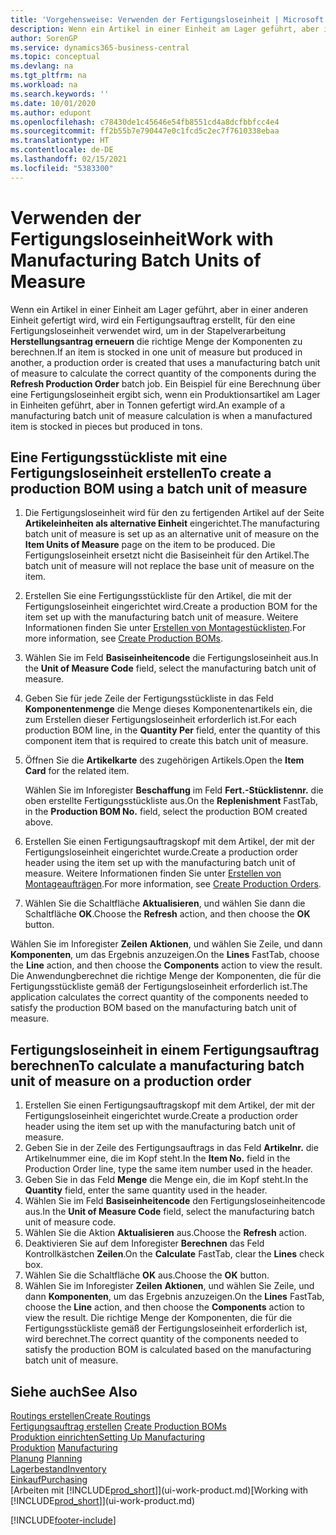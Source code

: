 ```yaml
---
title: 'Vorgehensweise: Verwenden der Fertigungsloseinheit | Microsoft Docs'
description: Wenn ein Artikel in einer Einheit am Lager geführt, aber in einer anderen Einheit gefertigt wird, kann ein Fertigungsauftrag erstellt werden, für den eine Fertigungsloseinheit verwendet wird, um in der Stapelverarbeitung FA berechnen die richtige Menge der Komponenten zu berechnen. Ein Beispiel für eine Berechnung über eine Fertigungsloseinheit ergibt sich, wenn ein Produktionsartikel am Lager in Einheiten geführt, aber in Tonnen gefertigt wird.
author: SorenGP
ms.service: dynamics365-business-central
ms.topic: conceptual
ms.devlang: na
ms.tgt_pltfrm: na
ms.workload: na
ms.search.keywords: ''
ms.date: 10/01/2020
ms.author: edupont
ms.openlocfilehash: c78430de1c45646e54fb8551cd4a8dcfbbfcc4e4
ms.sourcegitcommit: ff2b55b7e790447e0c1fcd5c2ec7f7610338ebaa
ms.translationtype: HT
ms.contentlocale: de-DE
ms.lasthandoff: 02/15/2021
ms.locfileid: "5383300"
---
```

# <a name="work-with-manufacturing-batch-units-of-measure"></a><span data-ttu-id="a9674-104">Verwenden der Fertigungsloseinheit</span><span class="sxs-lookup"><span data-stu-id="a9674-104">Work with Manufacturing Batch Units of Measure</span></span>
<span data-ttu-id="a9674-105">Wenn ein Artikel in einer Einheit am Lager geführt, aber in einer anderen Einheit gefertigt wird, wird ein Fertigungsauftrag erstellt, für den eine Fertigungsloseinheit verwendet wird, um in der Stapelverarbeitung **Herstellungsantrag erneuern** die richtige Menge der Komponenten zu berechnen.</span><span class="sxs-lookup"><span data-stu-id="a9674-105">If an item is stocked in one unit of measure but produced in another, a production order is created that uses a manufacturing batch unit of measure to calculate the correct quantity of the components during the **Refresh Production Order** batch job.</span></span> <span data-ttu-id="a9674-106">Ein Beispiel für eine Berechnung über eine Fertigungsloseinheit ergibt sich, wenn ein Produktionsartikel am Lager in Einheiten geführt, aber in Tonnen gefertigt wird.</span><span class="sxs-lookup"><span data-stu-id="a9674-106">An example of a manufacturing batch unit of measure calculation is when a manufactured item is stocked in pieces but produced in tons.</span></span>  

## <a name="to-create-a-production-bom-using-a-batch-unit-of-measure"></a><span data-ttu-id="a9674-107">Eine Fertigungsstückliste mit eine Fertigungsloseinheit erstellen</span><span class="sxs-lookup"><span data-stu-id="a9674-107">To create a production BOM using a batch unit of measure</span></span>  
1.  <span data-ttu-id="a9674-108">Die Fertigungsloseinheit wird für den zu fertigenden Artikel auf der Seite **Artikeleinheiten als alternative Einheit** eingerichtet.</span><span class="sxs-lookup"><span data-stu-id="a9674-108">The manufacturing batch unit of measure is set up as an alternative unit of measure on the **Item Units of Measure** page on the item to be produced.</span></span> <span data-ttu-id="a9674-109">Die Fertigungsloseinheit ersetzt nicht die Basiseinheit für den Artikel.</span><span class="sxs-lookup"><span data-stu-id="a9674-109">The batch unit of measure will not replace the base unit of measure on the item.</span></span>  
2.  <span data-ttu-id="a9674-110">Erstellen Sie eine Fertigungsstückliste für den Artikel, die mit der Fertigungsloseinheit eingerichtet wird.</span><span class="sxs-lookup"><span data-stu-id="a9674-110">Create a production BOM for the item set up with the manufacturing batch unit of measure.</span></span> <span data-ttu-id="a9674-111">Weitere Informationen finden Sie unter [Erstellen von Montagestücklisten](production-how-to-create-production-boms.md).</span><span class="sxs-lookup"><span data-stu-id="a9674-111">For more information, see [Create Production BOMs](production-how-to-create-production-boms.md).</span></span>  
3.  <span data-ttu-id="a9674-112">Wählen Sie im Feld **Basiseinheitencode** die Fertigungsloseinheit aus.</span><span class="sxs-lookup"><span data-stu-id="a9674-112">In the **Unit of Measure Code** field, select the manufacturing batch unit of measure.</span></span>  
4.  <span data-ttu-id="a9674-113">Geben Sie für jede Zeile der Fertigungsstückliste in das Feld **Komponentenmenge** die Menge dieses Komponentenartikels ein, die zum Erstellen dieser Fertigungsloseinheit erforderlich ist.</span><span class="sxs-lookup"><span data-stu-id="a9674-113">For each production BOM line, in the **Quantity Per** field, enter the quantity of this component item that is required to create this batch unit of measure.</span></span>  
5.  <span data-ttu-id="a9674-114">Öffnen Sie die **Artikelkarte** des zugehörigen Artikels.</span><span class="sxs-lookup"><span data-stu-id="a9674-114">Open the **Item Card** for the related item.</span></span>  

    <span data-ttu-id="a9674-115">Wählen Sie im Inforegister **Beschaffung** im Feld **Fert.-Stücklistennr.** die oben erstellte Fertigungsstückliste aus.</span><span class="sxs-lookup"><span data-stu-id="a9674-115">On the **Replenishment** FastTab, in the **Production BOM No.** field, select the production BOM created above.</span></span>  
6.  <span data-ttu-id="a9674-116">Erstellen Sie einen Fertigungsauftragskopf mit dem Artikel, der mit der Fertigungsloseinheit eingerichtet wurde.</span><span class="sxs-lookup"><span data-stu-id="a9674-116">Create a production order header using the item set up with the manufacturing batch unit of measure.</span></span> <span data-ttu-id="a9674-117">Weitere Informationen finden Sie unter [Erstellen von Montageaufträgen](production-how-to-create-production-orders.md).</span><span class="sxs-lookup"><span data-stu-id="a9674-117">For more information, see [Create Production Orders](production-how-to-create-production-orders.md).</span></span>  
7.  <span data-ttu-id="a9674-118">Wählen Sie die Schaltfläche **Aktualisieren**, und wählen Sie dann die Schaltfläche **OK**.</span><span class="sxs-lookup"><span data-stu-id="a9674-118">Choose the **Refresh** action, and then choose  the **OK** button.</span></span>  

<span data-ttu-id="a9674-119">Wählen Sie im Inforegister **Zeilen** **Aktionen**, und wählen Sie Zeile, und dann **Komponenten**, um das Ergebnis anzuzeigen.</span><span class="sxs-lookup"><span data-stu-id="a9674-119">On the **Lines** FastTab, choose the **Line** action, and then choose the **Components** action to view the result.</span></span> <span data-ttu-id="a9674-120">Die Anwendungberechnet die richtige Menge der Komponenten, die für die Fertigungsstückliste gemäß der Fertigungsloseinheit erforderlich ist.</span><span class="sxs-lookup"><span data-stu-id="a9674-120">The application calculates the correct quantity of the components needed to satisfy the production BOM based on the manufacturing batch unit of measure.</span></span>  

## <a name="to-calculate-a-manufacturing-batch-unit-of-measure-on-a-production-order"></a><span data-ttu-id="a9674-121">Fertigungsloseinheit in einem Fertigungsauftrag berechnen</span><span class="sxs-lookup"><span data-stu-id="a9674-121">To calculate a manufacturing batch unit of measure on a production order</span></span>  
1.  <span data-ttu-id="a9674-122">Erstellen Sie einen Fertigungsauftragskopf mit dem Artikel, der mit der Fertigungsloseinheit eingerichtet wurde.</span><span class="sxs-lookup"><span data-stu-id="a9674-122">Create a production order header using the item set up with the manufacturing batch unit of measure.</span></span>  
2.  <span data-ttu-id="a9674-123">Geben Sie in der Zeile des Fertigungsauftrags in das Feld **Artikelnr.** die Artikelnummer eine, die im Kopf steht.</span><span class="sxs-lookup"><span data-stu-id="a9674-123">In the **Item No.** field in the Production Order line, type the same item number used in the header.</span></span>  
3.  <span data-ttu-id="a9674-124">Geben Sie in das Feld **Menge** die Menge ein, die im Kopf steht.</span><span class="sxs-lookup"><span data-stu-id="a9674-124">In the **Quantity** field, enter the same quantity used in the header.</span></span>  
4.  <span data-ttu-id="a9674-125">Wählen Sie im Feld **Basiseinheitencode** den Fertigungsloseinheitencode aus.</span><span class="sxs-lookup"><span data-stu-id="a9674-125">In the **Unit of Measure Code** field, select the manufacturing batch unit of measure code.</span></span>  
5.  <span data-ttu-id="a9674-126">Wählen Sie die Aktion **Aktualisieren** aus.</span><span class="sxs-lookup"><span data-stu-id="a9674-126">Choose the **Refresh** action.</span></span>
6.  <span data-ttu-id="a9674-127">Deaktivieren Sie auf dem Inforegister **Berechnen** das Feld Kontrollkästchen **Zeilen**.</span><span class="sxs-lookup"><span data-stu-id="a9674-127">On the **Calculate** FastTab, clear the **Lines** check box.</span></span>  
7.  <span data-ttu-id="a9674-128">Wählen Sie die Schaltfläche **OK** aus.</span><span class="sxs-lookup"><span data-stu-id="a9674-128">Choose the **OK** button.</span></span>  
8.  <span data-ttu-id="a9674-129">Wählen Sie im Inforegister **Zeilen** **Aktionen**, und wählen Sie Zeile, und dann **Komponenten**, um das Ergebnis anzuzeigen.</span><span class="sxs-lookup"><span data-stu-id="a9674-129">On the **Lines** FastTab, choose the **Line** action, and then choose the **Components** action to view the result.</span></span> <span data-ttu-id="a9674-130">Die richtige Menge der Komponenten, die für die Fertigungsstückliste gemäß der Fertigungsloseinheit erforderlich ist, wird berechnet.</span><span class="sxs-lookup"><span data-stu-id="a9674-130">The correct quantity of the components needed to satisfy the production BOM is calculated based on the manufacturing batch unit of measure.</span></span>  

## <a name="see-also"></a><span data-ttu-id="a9674-131">Siehe auch</span><span class="sxs-lookup"><span data-stu-id="a9674-131">See Also</span></span>  
[<span data-ttu-id="a9674-132">Routings erstellen</span><span class="sxs-lookup"><span data-stu-id="a9674-132">Create Routings</span></span>](production-how-to-create-routings.md)  
<span data-ttu-id="a9674-133">[Fertigungsauftrag erstellen](production-how-to-create-production-boms.md)   </span><span class="sxs-lookup"><span data-stu-id="a9674-133">[Create Production BOMs](production-how-to-create-production-boms.md)   </span></span>  
[<span data-ttu-id="a9674-134">Produktion einrichten</span><span class="sxs-lookup"><span data-stu-id="a9674-134">Setting Up Manufacturing</span></span>](production-configure-production-processes.md)  
<span data-ttu-id="a9674-135">[Produktion](production-manage-manufacturing.md)  </span><span class="sxs-lookup"><span data-stu-id="a9674-135">[Manufacturing](production-manage-manufacturing.md)  </span></span>  
<span data-ttu-id="a9674-136">[Planung](production-planning.md) </span><span class="sxs-lookup"><span data-stu-id="a9674-136">[Planning](production-planning.md) </span></span>  
[<span data-ttu-id="a9674-137">Lagerbestand</span><span class="sxs-lookup"><span data-stu-id="a9674-137">Inventory</span></span>](inventory-manage-inventory.md)  
[<span data-ttu-id="a9674-138">Einkauf</span><span class="sxs-lookup"><span data-stu-id="a9674-138">Purchasing</span></span>](purchasing-manage-purchasing.md)  
<span data-ttu-id="a9674-139">[Arbeiten mit [!INCLUDE[prod_short](includes/prod_short.md)]](ui-work-product.md)</span><span class="sxs-lookup"><span data-stu-id="a9674-139">[Working with [!INCLUDE[prod_short](includes/prod_short.md)]](ui-work-product.md)</span></span>  


[!INCLUDE[footer-include](includes/footer-banner.md)]